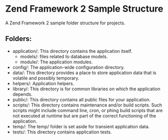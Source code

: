 # Zend Framework 2 Sample Structure
A Zend Framework 2 sample folder structure for projects.

## Folders:
* application/: This directory contains the application itself.
  * models/: files related to database models.
  * module/: The application modules.
* config/: The application-wide configuration directory.
* data/: This directory provides a place to store application data that is volatile and possibly temporary.
* helpers/: Application helpers.
* library/: This directory is for common libraries on which the application depends.
* public/: This directory contains all public files for your application.
* scripts/: This directory contains maintenance and/or build scripts. Such scripts might include command line, cron, or phing build scripts that are not executed at runtime but are part of the correct functioning of the application.
* temp/: The temp/ folder is set aside for transient application data.
* tests/: This directory contains application tests.
